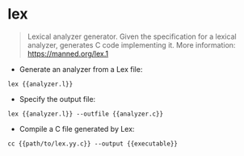 # lex

> Lexical analyzer generator.
> Given the specification for a lexical analyzer, generates C code implementing it.
> More information: <https://manned.org/lex.1>

- Generate an analyzer from a Lex file:

`lex {{analyzer.l}}`

- Specify the output file:

`lex {{analyzer.l}} --outfile {{analyzer.c}}`

- Compile a C file generated by Lex:

`cc {{path/to/lex.yy.c}} --output {{executable}}`
